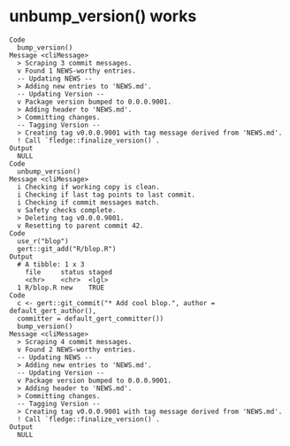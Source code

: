 # unbump_version() works

    Code
      bump_version()
    Message <cliMessage>
      > Scraping 3 commit messages.
      v Found 1 NEWS-worthy entries.
      -- Updating NEWS --
      > Adding new entries to 'NEWS.md'.
      -- Updating Version --
      v Package version bumped to 0.0.0.9001.
      > Adding header to 'NEWS.md'.
      > Committing changes.
      -- Tagging Version --
      > Creating tag v0.0.0.9001 with tag message derived from 'NEWS.md'.
      ! Call `fledge::finalize_version()`.
    Output
      NULL
    Code
      unbump_version()
    Message <cliMessage>
      i Checking if working copy is clean.
      i Checking if last tag points to last commit.
      i Checking if commit messages match.
      v Safety checks complete.
      > Deleting tag v0.0.0.9001.
      v Resetting to parent commit 42.
    Code
      use_r("blop")
      gert::git_add("R/blop.R")
    Output
      # A tibble: 1 x 3
        file     status staged
        <chr>    <chr>  <lgl> 
      1 R/blop.R new    TRUE  
    Code
      c <- gert::git_commit("* Add cool blop.", author = default_gert_author(),
      committer = default_gert_committer())
      bump_version()
    Message <cliMessage>
      > Scraping 4 commit messages.
      v Found 2 NEWS-worthy entries.
      -- Updating NEWS --
      > Adding new entries to 'NEWS.md'.
      -- Updating Version --
      v Package version bumped to 0.0.0.9001.
      > Adding header to 'NEWS.md'.
      > Committing changes.
      -- Tagging Version --
      > Creating tag v0.0.0.9001 with tag message derived from 'NEWS.md'.
      ! Call `fledge::finalize_version()`.
    Output
      NULL

